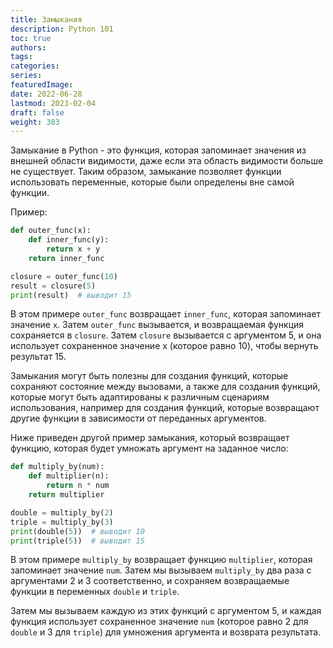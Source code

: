 ```yaml
---
title: Замыкания
description: Python 101
toc: true
authors:
tags:
categories:
series:
featuredImage:
date: 2022-06-28
lastmod: 2023-02-04
draft: false
weight: 303
---
```


Замыкание в Python - это функция, которая запоминает значения из внешней области видимости, даже если эта область видимости больше не существует. Таким образом, замыкание позволяет функции использовать переменные, которые были определены вне самой функции.

Пример:

```python
def outer_func(x):
    def inner_func(y):
        return x + y
    return inner_func

closure = outer_func(10)
result = closure(5)
print(result)  # выводит 15
```

В этом примере `outer_func` возвращает `inner_func`, которая запоминает значение `x`. Затем `outer_func` вызывается, и возвращаемая функция сохраняется в `closure`. Затем `closure` вызывается с аргументом 5, и она использует сохраненное значение x (которое равно 10), чтобы вернуть результат 15.

Замыкания могут быть полезны для создания функций, которые сохраняют состояние между вызовами, а также для создания функций, которые могут быть адаптированы к различным сценариям использования, например для создания функций, которые возвращают другие функции в зависимости от переданных аргументов.

Ниже приведен другой пример замыкания, который возвращает функцию, которая будет умножать аргумент на заданное число:


```python
def multiply_by(num):
    def multiplier(n):
        return n * num
    return multiplier

double = multiply_by(2)
triple = multiply_by(3)
print(double(5))  # выводит 10
print(triple(5))  # выводит 15
```

В этом примере `multiply_by` возвращает функцию `multiplier`, которая запоминает значение `num`. Затем мы вызываем `multiply_by` два раза с аргументами 2 и 3 соответственно, и сохраняем возвращаемые функции в переменных `double` и `triple`. 

Затем мы вызываем каждую из этих функций с аргументом 5, и каждая функция использует сохраненное значение `num` (которое равно 2 для `double` и 3 для `triple`) для умножения аргумента и возврата результата.
